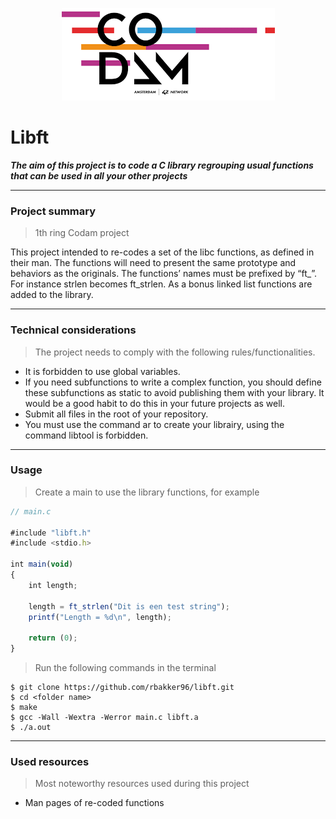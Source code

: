 <p align="center">
  <img src="https://github.com/rbakker96/images/blob/master/codam_logo.png">
</p>

# Libft 
***The aim of this project is to code a C library regrouping usual functions that can be used in all your other projects***

---

### Project summary
> 1th ring Codam project

This project intended to re-codes a set of the libc functions, as defined in their man. The functions will need to present the same prototype and behaviors as the originals. The functions’ names must be prefixed by “ft_”. For instance strlen becomes ft_strlen. As a bonus linked list functions are added to the library.

---

### Technical considerations
> The project needs to comply with the following rules/functionalities.

- It is forbidden to use global variables.
- If you need subfunctions to write a complex function, you should define these subfunctions as static to avoid publishing them with your library. It would be a good habit to do this in your future projects as well.
- Submit all files in the root of your repository.
- You must use the command ar to create your librairy, using the command libtool is forbidden.

---

### Usage
> Create a main to use the library functions, for example

```javascript
// main.c

#include "libft.h"
#include <stdio.h>

int	main(void)
{
	int length;

	length = ft_strlen("Dit is een test string");
	printf("Length = %d\n", length);

	return (0);
}
```
> Run the following commands in the terminal

```shell
$ git clone https://github.com/rbakker96/libft.git
$ cd <folder name>
$ make
$ gcc -Wall -Wextra -Werror main.c libft.a
$ ./a.out
```

---

### Used resources
> Most noteworthy resources used during this project

- Man pages of re-coded functions
